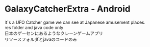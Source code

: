 # GalaxyCatcherExtra - Android
It`s a UFO Catcher game we can see at Japanese amusement places.
<br>res folder and java code only
<br>日本のゲーセンにあるようなクレーンゲームアプリ
<br>リソースフォルダとjavaのコードのみ
